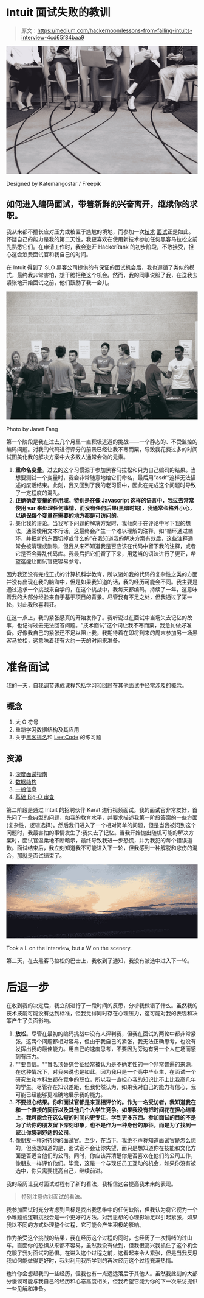 # Intuit 面试失败的教训

> 原文：<https://medium.com/hackernoon/lessons-from-failing-intuits-interview-4cd65f84baa9>

![](img/2da51dd4e5b4bfa81a2112ade8bc6d0d.png)

Designed by Katemangostar / Freepik

## 如何进入编码面试，带着新鲜的兴奋离开，继续你的求职。

我从来都不擅长应对压力或被置于尴尬的境地，而参加一次[技术](https://hackernoon.com/tagged/technical) [面试](https://hackernoon.com/tagged/interview)正是如此。怀疑自己的能力是我的第二天性，我更喜欢在使用新技术参加任何黑客马拉松之前先熟悉它们。在申请工作时，我会避开 HackerRank 的初步阶段，不敢接受，担心这会浪费面试官和我自己的时间。

在 Intuit 得到了 SLO 黑客公司提供的有保证的面试机会后，我也遵循了类似的模式，最终我非常害怕，想干脆拒绝这个机会。然而，我的同事说服了我，在送我去紧张地开始面试之前，他们鼓励了我一会儿。

![](img/8d38d0e1cb64a18106d7f2856ced7a21.png)

Photo by Janet Fang

第一个阶段是我在过去几个月里一直积极逃避的挑战——一个静态的、不受监控的编码问题。对我的代码进行评分的前景已经让我不寒而栗，导致我花费过多的时间试图美化我的解决方案中大多数人通常会做的元素。

1.  **重命名变量**。过去的这个习惯源于参加黑客马拉松和只为自己编码的结果。当想要测试一个变量时，我会非常随意地给它们命名，最后用“asdf”这样无法描述的废话结束。此刻，我又回到了我的老习惯中，因此在完成这个问题时导致了一定程度的混乱。
2.  **正确确定变量的作用域。特别是在像 Javascript 这样的语言中，我过去常常使用 var 来处理任何事情，而没有任何后果(黑暗时期)，我通常会格外小心，以确保每个变量在需要的地方都是可访问的。**
3.  美化我的评论。当我写下问题的解决方案时，我倾向于在评论中写下我的想法，通常使用文本行话，这最终会产生一个难以理解的注释，如“循环通过循环，并把新的东西切掉或什么的”在我知道我的解决方案有效后，这些注释通常会被清理或删除，但我从来不知道我是否应该在代码中留下我的注释，或者它是否会弄乱代码库。我最后把它们留了下来，用适当的语法进行了更正，希望这能让面试官更容易参考。

因为我还没有完成正式的计算机科学教育，所以诸如我的代码的复杂性之类的方面并没有出现在我的脑海中，但是如果我知道的话，我的经历可能会不同。我主要是通过追求一个挑战来自学的，在这个挑战中，我每天都编码，持续了一年，这意味着我的大部分经验来自于基于项目的背景。尽管我有不足之处，但我通过了第一轮，对此我欣喜若狂。

在这一点上，我的紧张感真的开始发作了。我听说过在面试中当场失去记忆的故事，也记得过去无法回答问题。“技术面试”这个词让我不寒而栗，我急忙做好准备。好像我自己的紧张还不足以阻止我，我期待着在即将到来的周末参加另一场黑客马拉松，这意味着我有大约一天的时间来准备。

# 准备面试

我的一天，自我调节速成课程包括学习和回顾在其他面试中经常涉及的概念。

## 概念

1.  大 O 符号
2.  重新学习数据结构及其应用
3.  关于[黑客排名](https://www.hackerrank.com/)和 [LeetCode](https://leetcode.com/) 的练习题

## 资源

1.  [深度面试指南](https://github.com/kdn251/interviews)
2.  [数据结构](https://medium.freecodecamp.org/10-common-data-structures-explained-with-videos-exercises-aaff6c06fb2b)
3.  [一般信息](https://medium.freecodecamp.org/coding-interviews-for-dummies-5e048933b82b)
4.  [基础 Big-O 审查](https://www.youtube.com/watch?v=__vX2sjlpXU)

第二阶段是通过 Intuit 的招聘伙伴 Karat 进行视频面试。我的面试官非常友好，首先问了一些典型的问题，如我的教育水平，并要求描述我第一阶段答案的一些方面(复杂性，逻辑选择)。然后我们进入了一个相对简单的问题，但是当我被问到这个问题时，我最害怕的事情发生了:我失去了记忆。当我开始抛出随机可能的解决方案时，面试官温柔地不断暗示，最终导致我进一步恐慌，并为我犯的每个错误道歉。面试结束后，我立刻知道我不可能进入下一轮，但我感到一种解脱和悲伤的混合，那就是面试结束了。

![](img/8a1fb9c107ea4c9a15631bc1629449d1.png)

Took a L on the interview, but a W on the scenery.

第二天，在去黑客马拉松的巴士上，我收到了通知，我没有被选中进入下一轮。

# 后退一步

在收到我的决定后，我立刻进行了一段时间的反思，分析我做错了什么。虽然我的技术技能可能没有达到标准，但我觉得同时存在心理压力，这可能对我的表现和决策产生了负面影响。

1.  **放松**。尽管在最初的编码挑战中没有人评判我，但我在面试的两轮中都非常紧张。这两个问题都相对容易，但由于我自己的紧张，我无法正确思考，也没有发挥出我的最佳能力。用自己的速度思考，不要因为旁边有另一个人在场而感到有压力。
2.  **要自信。**冒名顶替综合征经常被认为是不确定性的一个非常普遍的来源，在这种情况下，对我来说也是如此。因为我只是一个高中毕业生，在面试一个研究生和本科生都在竞争的职位，所以我一直担心我的知识比不上比我高几年的学生。尽管存在知识差距，但我仍然认为，如果我对自己的能力有信心，我可能已经能够更准确地展示我的能力。
3.  **不要担心结果。你和面试官都是来互相评价的。作为一名受访者，我知道我在和一个直接的同行以及其他几个大学生竞争。如果我没有把时间花在担心结果上，我可能会在这么短的时间内更专注，学到更多东西。参加面试的目的不是为了给你的朋友留下深刻印象，也不是作为一种身份的象征，而是为了找到一家让你感到舒适的公司。**
4.  像朋友一样对待你的面试官。至少，在当下。我绝不声称知道面试官是怎么想的，但我想知道的是，面试官不会让你失望，而只是想知道你在技能和文化方面是否适合他们的公司。同时，你应该弄清楚你是否喜欢在他们的公司工作，像朋友一样评价他们。毕竟，这是一个与现任员工互动的机会，如果你没有被选中，你只需要提高自己，继续前进。

我的经历让我对面试过程有了新的看法，我相信这会提高我未来的表现。

> 特别注意你对面试的看法。

我参加面试时充分考虑到目标是找出我思维中的任何缺陷，但我认为将它视为一个小难题或逻辑挑战会是一个更好的方法。对我思想的心理影响足以引起紧张，如果我以不同的方式处理整个过程，它可能会产生积极的影响。

作为接受这个挑战的结果，我在经历这个过程的同时，也经历了一次情绪的过山车。直面你的恐惧从来都不容易，虽然我没有做到，但我很高兴我抓住了这个机会克服了我对面试的恐惧。在进入这个过程之前，这看起来令人紧张，但是当我反思我如何能做得更好时，我对利用我所学到的再次经历这个过程充满热情。

也许你会想起我的一些经历，但我也有一点远远落后于其他人。虽然我此刻的大部分漫谈可能与我自己的经历和心态高度相关，但我希望它能为你的下一次采访提供一些见解和准备。
